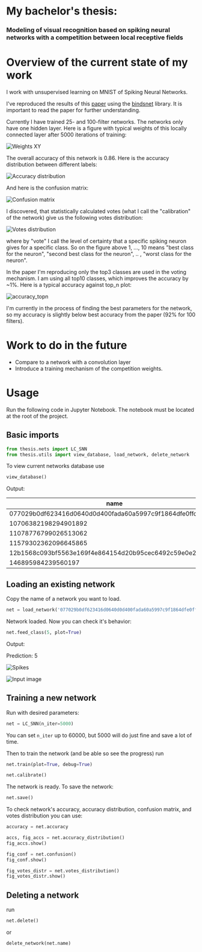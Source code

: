 # My bachelor's thesis:

### Modeling of visual recognition based on spiking neural networks with a competition between local receptive fields

# Overview of the current state of my work

I work with unsupervised learning on MNIST of Spiking Neural Networks.

I've reproduced the results of this [paper](https://arxiv.org/abs/1904.06269) using the [bindsnet](https://github.com/Hananel-Hazan/bindsnet) library. It is important to read the paper for further understanding.

Currently I have trained 25- and 100-filter networks. The networks only have one hidden layer. Here is a figure with typical weights of this locally connected layer after 5000 iterations of training:

![Weights XY](overview/weights_XY.png)

The overall accuracy of this network is 0.86. Here is the accuracy distribution between different labels:

![Accuracy distribution](overview/accuracy_distribution.png)

And here is the confusion matrix:

![Confusion matrix](overview/confusion_matrix.png)

I discovered, that statistically calculated votes (what I call the "calibration" of the network) give us the following votes distribution:

![Votes distribution](overview/votes_distribution.png)

where by "vote" I call the level of certainty that a specific spiking neuron gives for a specific class. So on the figure above 1, ..., 10 means "best class for the neuron", "second best class for the neuron", .. , "worst class for the neuron".

In the paper I'm reproducing only the top3 classes are used in the voting mechanism. I am using all top10 classes, which improves the accuracy by ~1%. Here is a typical accuracy against top_n plot:

![accuracy_topn](C:\Users\Dan\Python_Notebooks\Lab\Bachelor\overview\acc_topn.png)

I'm currently in the process of finding the best parameters for the network, so my accuracy is slightly below best accuracy from the paper (92% for 100 filters).

# Work to do in the future

* Compare to a network with a convolution layer
* Introduce a training mechanism of the competition weights.

# Usage

Run the following code in Jupyter Notebook. The notebook must be located at the root of the project.

## Basic imports

```python
from thesis.nets import LC_SNN
from thesis.utils import view_database, load_network, delete_network
```

To view current networks database use

```python
view_database()
```

Output:

| name                                                     | accuracy | n_iter | norm                | n_filters | c_w    | crop | kernel_size | stride | time_max | intensity |
| -------------------------------------------------------- | -------- | ------ | ------------------- | --------- | ------ | ---- | ----------- | ------ | -------- | --------- |
| 077029b0df623416d0640d0d400fada60a5997c9f1864dfe0ffc0848 | 0.8616   | 5000   | 0.24                | 100       | -50.0  | 20   | 12          | 4      | 250      | 127.5     |
| 10706382198294901892                                     | 0.7655   | 10000  | 0.49000000000000005 | 25        | -100.0 | 20   | 12          | 4      | 250      | 127.5     |
| 11078776799026513062                                     | 0.7694   | 10000  | 0.5                 | 25        | -100.0 | 20   | 12          | 4      | 250      | 127.5     |
| 11579302362096645865                                     | 0.7679   | 10000  | 0.40000000000000013 | 25        | -100.0 | 20   | 12          | 4      | 250      | 127.5     |
| 12b1568c093bf5563e169f4e864154d20b95cec6492c59e0e2295068 | 0.7443   | 10000  | 0.48                | 100       | -20.0  | 20   | 12          | 4      | 250      | 127.5     |
| 146895984239560197                                       | 0.7533   | 10000  | 0.5000000000000001  | 25        | -100.0 | 20   | 12          | 4      | 250      | 127.5     |

## Loading an existing network

Copy the name of a network you want to load.

```python
net = load_network('077029b0df623416d0640d0d400fada60a5997c9f1864dfe0ffc0848')
```

Network loaded. Now you can check it's behavior:

```python
net.feed_class(5, plot=True)
```

Output:

Prediction: 5

![Spikes](overview/spikes.png)

![Input image](overview/input_image.png)

## Training a new network

Run with desired parameters:

```python
net = LC_SNN(n_iter=5000)
```

You can set `n_iter` up to 60000, but 5000 will do just fine and save a lot of time.

Then to train the network (and be able so see the progress) run

```python
net.train(plot=True, debug=True)

net.calibrate()
```

The network is ready. To save the network:

```python
net.save()
```

To check network's accuracy, accuracy distribution, confusion matrix, and votes distribution you can use:

```python
accuracy = net.accuracy

accs, fig_accs = net.accuracy_distribution()
fig_accs.show()

fig_conf = net.confusion()
fig_conf.show()

fig_votes_distr = net.votes_distribution()
fig_votes_distr.show()
```

## Deleting a network

run

```python
net.delete()
```

or

```python
delete_network(net.name)
```


